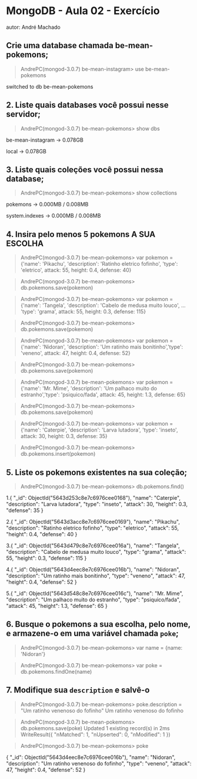 # MongoDB - Aula 02 - Exercício
autor: André Machado

## Crie uma database chamada be-mean-pokemons;


>AndrePC(mongod-3.0.7) be-mean-instagram> use be-mean-pokemons


switched to db be-mean-pokemons


## 2. Liste quais databases você possui nesse servidor;


>AndrePC(mongod-3.0.7) be-mean-pokemons> show dbs


be-mean-instagram → 0.078GB


local             → 0.078GB


## 3. Liste quais coleções você possui nessa database;

>AndrePC(mongod-3.0.7) be-mean-pokemons> show collections


pokemons       → 0.000MB / 0.008MB


system.indexes → 0.000MB / 0.008MB


## 4. Insira pelo menos 5 pokemons A SUA ESCOLHA 

>AndrePC(mongod-3.0.7) be-mean-pokemons> var pokemon = {'name': 'Pikachu', 'description': 'Ratinho eletrico fofinho', 'type': 'eletrico', attack: 55, height: 0.4, defense: 40}


>AndrePC(mongod-3.0.7) be-mean-pokemons> db.pokemons.save(pokemon)


>AndrePC(mongod-3.0.7) be-mean-pokemons> var pokemon = {'name': 'Tangela', 'description': 'Cabelo de medusa muito louco',
... 'type': 'grama', attack: 55, height: 0.3, defense: 115}


>AndrePC(mongod-3.0.7) be-mean-pokemons> db.pokemons.save(pokemon)


>AndrePC(mongod-3.0.7) be-mean-pokemons> var pokemon = {'name': 'Nidoran', 'description': 'Um ratinho mais bonitinho','type': 'veneno', attack: 47, height: 0.4, defense: 52}


>AndrePC(mongod-3.0.7) be-mean-pokemons> db.pokemons.save(pokemon)


>AndrePC(mongod-3.0.7) be-mean-pokemons> var pokemon = {'name': 'Mr. Mime', 'description': 'Um palhaco muito do estranho','type': 'psiquico/fada', attack: 45, height: 1.3, defense: 65}


>AndrePC(mongod-3.0.7) be-mean-pokemons> db.pokemons.save(pokemon)

>AndrePC(mongod-3.0.7) be-mean-pokemons> var pokemon = {'name': 'Caterpie', 'description': 'Larva lutadora', 'type': 'inseto', attack: 30, height: 0.3, defense: 35}


>AndrePC(mongod-3.0.7) be-mean-pokemons> db.pokemons.insert(pokemon)


## 5. Liste os pokemons existentes na sua coleção;

>AndrePC(mongod-3.0.7) be-mean-pokemons> db.pokemons.find()


1.{
  "_id": ObjectId("5643d253c8e7c6976cee0168"),
  "name": "Caterpie",
  "description": "Larva lutadora",
  "type": "inseto",
  "attack": 30,
  "height": 0.3,
  "defense": 35
}


2.{
  "_id": ObjectId("5643d3acc8e7c6976cee0169"),
  "name": "Pikachu",
  "description": "Ratinho eletrico fofinho",
  "type": "eletrico",
  "attack": 55,
  "height": 0.4,
  "defense": 40
}


3.{
  "_id": ObjectId("5643d479c8e7c6976cee016a"),
  "name": "Tangela",
  "description": "Cabelo de medusa muito louco",
  "type": "grama",
  "attack": 55,
  "height": 0.3,
  "defense": 115
}


4.{
  "_id": ObjectId("5643d4eec8e7c6976cee016b"),
  "name": "Nidoran",
  "description": "Um ratinho mais bonitinho",
  "type": "veneno",
  "attack": 47,
  "height": 0.4,
  "defense": 52
}


5.{
  "_id": ObjectId("5643d548c8e7c6976cee016c"),
  "name": "Mr. Mime",
  "description": "Um palhaco muito do estranho",
  "type": "psiquico/fada",
  "attack": 45,
  "height": 1.3,
  "defense": 65
}


## 6. Busque o pokemons a sua escolha, pelo nome, e armazene-o em uma variável chamada `poke`;

>AndrePC(mongod-3.0.7) be-mean-pokemons> var name = {name: 'Nidoran'}


>AndrePC(mongod-3.0.7) be-mean-pokemons> var poke = db.pokemons.findOne(name)


## 7. Modifique sua `description` e salvê-o

>AndrePC(mongod-3.0.7) be-mean-pokemons> poke.description = "Um ratinho venenoso do fofinho"
Um ratinho venenoso do fofinho


>AndrePC(mongod-3.0.7) be-mean-pokemons> db.pokemons.save(poke)
Updated 1 existing record(s) in 2ms
WriteResult({
  "nMatched": 1,
  "nUpserted": 0,
  "nModified": 1
})


>AndrePC(mongod-3.0.7) be-mean-pokemons> poke


{
  "_id": ObjectId("5643d4eec8e7c6976cee016b"),
  "name": "Nidoran",
  "description": "Um ratinho venenoso do fofinho",
  "type": "veneno",
  "attack": 47,
  "height": 0.4,
  "defense": 52
}